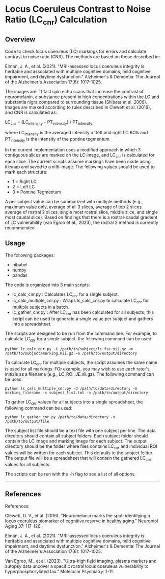 # Locus Coeruleus Contrast to Noise Ratio (LC<sub>cnr</sub>) Calculation

## Overview
Code to check locus coeruleus (LC) markings for errors and calculate contrast to noise ratio (CNR). The methods are based on those described in:

Elman, J. A., et al. (2021). "MRI-assessed locus coeruleus integrity is heritable and associated with multiple cognitive domains, mild cognitive impairment, and daytime dysfunction." Alzheimer's & Dementia: The Journal of the Alzheimer's Association 17(6): 1017-1025.

The images are T1 fast spin echo scans that increase the contrast of neuromelanin, a substance present in high concentrations within the LC and substantia nigra compared to surrounding tissue (Shibata et al. 2006). Images are marked according to rules described in Clewett et al. (2016), and CNR is calculated as:

  LC<sub>cnr</sub> = (LC<sub>intensity</sub> - PT<sub>intensity</sub>) / PT<sub>intensity</sub>

where LC<sub>intensity</sub> is the averaged intensity of left and right LC ROIs and PT<sub>intensity</sub> is the intensity of the pontine tegmentum. 

In the current implementation uses a modified approach in which 3 contiguous slices are marked on the LC image, and LC<sub>cnr</sub> is calculated for each slice. The current scripts assume markings have been made using itksnap and saved to a nifti image. The following values should be used to mark each structure:
- 1 = Right LC
- 2 = Left LC
- 3 = Pontine Tegmentum

A per subject value can be summarized with multiple methods (e.g., maximum value only, average of all 3 slices, average of top 2 slices, average of rostral 2 slices, single most rostral slice, middle slice, and single most caudal slice). Based on findings that there is a rostral-caudal gradient of LC vulnerability (van Egroo et al., 2023), the rostral 2 method is currently recommended.

## Usage

The following packages:
- nibabel
- numpy
- pandas

The code is organized into 3 main scripts:
- lc_calc_cnr.py : Calculates LC<sub>cnr</sub> for a single subject.
- lc_calc_multiple_cnr.py : Wraps lc_calc_cnr.py to calculate LC<sub>cnr</sub> for multiple subjects in a batch.
- lc_gather_cnr.py : After LC<sub>cnr</sub>  has been calculated for all subjects, this script can be used to generate a single value per subject and gathers into a spreadsheet.

The scripts are designed to be run from the command line. For example, to calculate LC<sub>cnr</sub> for a single subject, the following command can be used:
``` 
python lc_calc_cnr.py -i /path/to/subject/lc_fse.nii.gz -m /path/to/subject/marking.nii.gz -o /path/to/output/directory
```

To calculate LC<sub>cnr</sub> for multiple subjects, the script assumes the same name is used for all markings. FOr example, you may wish to use each rater's initials as a filename (e.g., LC_ROI_JE.nii.gz). The following command can be used:
```
python lc_calc_multiple_cnr.py -d /path/to/data/directory -m marking_filename -s subject_list.txt -o /path/to/output/directory
```

To gather LC<sub>cnr</sub> values for all subjects into a single spreadsheet, the following command can be used:
```
python lc_gather_cnr.py /path/to/data/directory -o /path/to/output/file
```

The subject list file should be a text file with one subject per line. The data directory should contain all subject folders. Each subject folder should contain the LC image and marking image for each subject. The output directory should be the folder where files contains LC<sub>cnr</sub> and individual ROI values will be written for each subject. This defaults to the subject folder. The output file will be a spreadsheet that will contain the gathered LC<sub>cnr</sub> values for all subjects.

The scripts can be run with the -h flag to see a list of all options.

-------------------------------------------------
## References

References:

Clewett, D. V., et al. (2016). "Neuromelanin marks the spot: identifying a locus coeruleus biomarker of cognitive reserve in healthy aging." Neurobiol Aging 37: 117-126.

Elman, J. A., et al. (2021). "MRI-assessed locus coeruleus integrity is heritable and associated with multiple cognitive domains, mild cognitive impairment, and daytime dysfunction." Alzheimer's & Dementia: The Journal of the Alzheimer's Association 17(6): 1017-1025.

Van Egroo, M., et al. (2023). "Ultra-high field imaging, plasma markers and autopsy data uncover a specific rostral locus coeruleus vulnerability to hyperphosphorylated tau." Molecular Psychiatry: 1-11.

